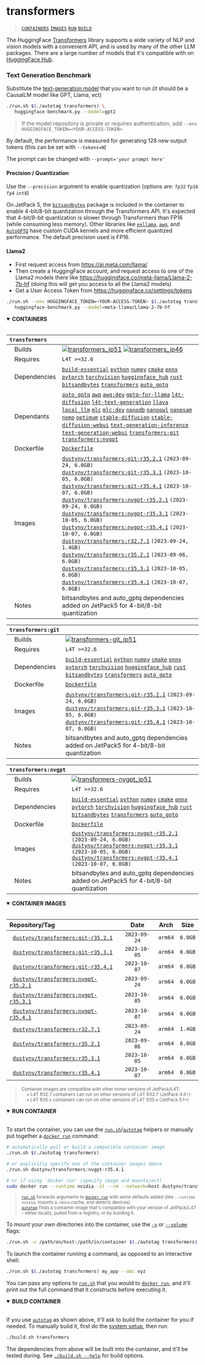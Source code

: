 # transformers

> [`CONTAINERS`](#user-content-containers) [`IMAGES`](#user-content-images) [`RUN`](#user-content-run) [`BUILD`](#user-content-build)


The HuggingFace [Transformers](https://huggingface.co/docs/transformers/index) library supports a wide variety of NLP and vision models with a convenient API, and is used by many of the other LLM packages.  There are a large number of models that it's compatible with on [HuggingFace Hub](https://huggingface.co/models).

### Text Generation Benchmark

Substitute the [text-generation model](https://huggingface.co/models?pipeline_tag=text-generation&sort=trending) that you want to run (it should be a CausalLM model like GPT, Llama, ect)

```bash
./run.sh $(./autotag transformers) \
   huggingface-benchmark.py --model=gpt2
```
> If the model repository is private or requires authentication, add `--env HUGGINGFACE_TOKEN=<YOUR-ACCESS-TOKEN>`

By default, the performance is measured for generating 128 new output tokens (this can be set with `--tokens=N`)

The prompt can be changed with `--prompt='your prompt here'`

#### Precision / Quantization

Use the `--precision` argument to enable quantization (options are: `fp32` `fp16` `fp4` `int8`)

On JetPack 5, the [`bitsandbytes`](/packages/llm/bitsandbytes) package is included in the container to enable 4-bit/8-bit quantization through the Transformers API.  It's expected that 4-bit/8-bit quantization is slower through Transformers than FP16 (while consuming less memory).  Other libraries like [`exllama`](/packages/llm/exllama), [`awq`](/packages/llm/awq), and [`AutoGPTQ`](/packages/llm/auto-gptq) have custom CUDA kernels and more efficient quantized performance.  The default precision used is FP16.

#### Llama2

* First request access from https://ai.meta.com/llama/
* Then create a HuggingFace account, and request access to one of the Llama2 models there like https://huggingface.co/meta-llama/Llama-2-7b-hf (doing this will get you access to all the Llama2 models)
* Get a User Access Token from https://huggingface.co/settings/tokens

```bash
./run.sh --env HUGGINGFACE_TOKEN=<YOUR-ACCESS-TOKEN> $(./autotag transformers) \
   huggingface-benchmark.py --model=meta-llama/Llama-2-7b-hf
```

<details open>
<summary><b><a id="containers">CONTAINERS</a></b></summary>
<br>

| **`transformers`** | |
| :-- | :-- |
| &nbsp;&nbsp;&nbsp;Builds | [![`transformers_jp51`](https://img.shields.io/github/actions/workflow/status/dusty-nv/jetson-containers/transformers_jp51.yml?label=transformers:jp51)](https://github.com/dusty-nv/jetson-containers/actions/workflows/transformers_jp51.yml) [![`transformers_jp46`](https://img.shields.io/github/actions/workflow/status/dusty-nv/jetson-containers/transformers_jp46.yml?label=transformers:jp46)](https://github.com/dusty-nv/jetson-containers/actions/workflows/transformers_jp46.yml) |
| &nbsp;&nbsp;&nbsp;Requires | `L4T >=32.6` |
| &nbsp;&nbsp;&nbsp;Dependencies | [`build-essential`](/packages/build-essential) [`python`](/packages/python) [`numpy`](/packages/numpy) [`cmake`](/packages/cmake/cmake_pip) [`onnx`](/packages/onnx) [`pytorch`](/packages/pytorch) [`torchvision`](/packages/pytorch/torchvision) [`huggingface_hub`](/packages/llm/huggingface_hub) [`rust`](/packages/rust) [`bitsandbytes`](/packages/llm/bitsandbytes) [`transformers`](/packages/llm/transformers) [`auto_gptq`](/packages/llm/auto_gptq) |
| &nbsp;&nbsp;&nbsp;Dependants | [`auto_gptq`](/packages/llm/auto_gptq) [`awq`](/packages/llm/awq) [`awq:dev`](/packages/llm/awq) [`gptq-for-llama`](/packages/llm/gptq-for-llama) [`l4t-diffusion`](/packages/l4t/l4t-diffusion) [`l4t-text-generation`](/packages/l4t/l4t-text-generation) [`llava`](/packages/llm/llava) [`local_llm`](/packages/llm/local_llm) [`mlc`](/packages/llm/mlc) [`mlc:dev`](/packages/llm/mlc) [`nanodb`](/packages/vectordb/nanodb) [`nanoowl`](/packages/vit/nanoowl) [`nanosam`](/packages/vit/nanosam) [`nemo`](/packages/nemo) [`optimum`](/packages/llm/optimum) [`stable-diffusion`](/packages/diffusion/stable-diffusion) [`stable-diffusion-webui`](/packages/diffusion/stable-diffusion-webui) [`text-generation-inference`](/packages/llm/text-generation-inference) [`text-generation-webui`](/packages/llm/text-generation-webui) [`transformers:git`](/packages/llm/transformers) [`transformers:nvgpt`](/packages/llm/transformers) |
| &nbsp;&nbsp;&nbsp;Dockerfile | [`Dockerfile`](Dockerfile) |
| &nbsp;&nbsp;&nbsp;Images | [`dustynv/transformers:git-r35.2.1`](https://hub.docker.com/r/dustynv/transformers/tags) `(2023-09-24, 6.0GB)`<br>[`dustynv/transformers:git-r35.3.1`](https://hub.docker.com/r/dustynv/transformers/tags) `(2023-10-05, 6.0GB)`<br>[`dustynv/transformers:git-r35.4.1`](https://hub.docker.com/r/dustynv/transformers/tags) `(2023-10-07, 6.0GB)`<br>[`dustynv/transformers:nvgpt-r35.2.1`](https://hub.docker.com/r/dustynv/transformers/tags) `(2023-09-24, 6.0GB)`<br>[`dustynv/transformers:nvgpt-r35.3.1`](https://hub.docker.com/r/dustynv/transformers/tags) `(2023-10-05, 6.0GB)`<br>[`dustynv/transformers:nvgpt-r35.4.1`](https://hub.docker.com/r/dustynv/transformers/tags) `(2023-10-07, 6.0GB)`<br>[`dustynv/transformers:r32.7.1`](https://hub.docker.com/r/dustynv/transformers/tags) `(2023-09-24, 1.4GB)`<br>[`dustynv/transformers:r35.2.1`](https://hub.docker.com/r/dustynv/transformers/tags) `(2023-09-06, 6.0GB)`<br>[`dustynv/transformers:r35.3.1`](https://hub.docker.com/r/dustynv/transformers/tags) `(2023-10-05, 6.0GB)`<br>[`dustynv/transformers:r35.4.1`](https://hub.docker.com/r/dustynv/transformers/tags) `(2023-10-07, 6.0GB)` |
| &nbsp;&nbsp;&nbsp;Notes | bitsandbytes and auto_gptq dependencies added on JetPack5 for 4-bit/8-bit quantization |

| **`transformers:git`** | |
| :-- | :-- |
| &nbsp;&nbsp;&nbsp;Builds | [![`transformers-git_jp51`](https://img.shields.io/github/actions/workflow/status/dusty-nv/jetson-containers/transformers-git_jp51.yml?label=transformers-git:jp51)](https://github.com/dusty-nv/jetson-containers/actions/workflows/transformers-git_jp51.yml) |
| &nbsp;&nbsp;&nbsp;Requires | `L4T >=32.6` |
| &nbsp;&nbsp;&nbsp;Dependencies | [`build-essential`](/packages/build-essential) [`python`](/packages/python) [`numpy`](/packages/numpy) [`cmake`](/packages/cmake/cmake_pip) [`onnx`](/packages/onnx) [`pytorch`](/packages/pytorch) [`torchvision`](/packages/pytorch/torchvision) [`huggingface_hub`](/packages/llm/huggingface_hub) [`rust`](/packages/rust) [`bitsandbytes`](/packages/llm/bitsandbytes) [`transformers`](/packages/llm/transformers) [`auto_gptq`](/packages/llm/auto_gptq) |
| &nbsp;&nbsp;&nbsp;Dockerfile | [`Dockerfile`](Dockerfile) |
| &nbsp;&nbsp;&nbsp;Images | [`dustynv/transformers:git-r35.2.1`](https://hub.docker.com/r/dustynv/transformers/tags) `(2023-09-24, 6.0GB)`<br>[`dustynv/transformers:git-r35.3.1`](https://hub.docker.com/r/dustynv/transformers/tags) `(2023-10-05, 6.0GB)`<br>[`dustynv/transformers:git-r35.4.1`](https://hub.docker.com/r/dustynv/transformers/tags) `(2023-10-07, 6.0GB)` |
| &nbsp;&nbsp;&nbsp;Notes | bitsandbytes and auto_gptq dependencies added on JetPack5 for 4-bit/8-bit quantization |

| **`transformers:nvgpt`** | |
| :-- | :-- |
| &nbsp;&nbsp;&nbsp;Builds | [![`transformers-nvgpt_jp51`](https://img.shields.io/github/actions/workflow/status/dusty-nv/jetson-containers/transformers-nvgpt_jp51.yml?label=transformers-nvgpt:jp51)](https://github.com/dusty-nv/jetson-containers/actions/workflows/transformers-nvgpt_jp51.yml) |
| &nbsp;&nbsp;&nbsp;Requires | `L4T >=32.6` |
| &nbsp;&nbsp;&nbsp;Dependencies | [`build-essential`](/packages/build-essential) [`python`](/packages/python) [`numpy`](/packages/numpy) [`cmake`](/packages/cmake/cmake_pip) [`onnx`](/packages/onnx) [`pytorch`](/packages/pytorch) [`torchvision`](/packages/pytorch/torchvision) [`huggingface_hub`](/packages/llm/huggingface_hub) [`rust`](/packages/rust) [`bitsandbytes`](/packages/llm/bitsandbytes) [`transformers`](/packages/llm/transformers) [`auto_gptq`](/packages/llm/auto_gptq) |
| &nbsp;&nbsp;&nbsp;Dockerfile | [`Dockerfile`](Dockerfile) |
| &nbsp;&nbsp;&nbsp;Images | [`dustynv/transformers:nvgpt-r35.2.1`](https://hub.docker.com/r/dustynv/transformers/tags) `(2023-09-24, 6.0GB)`<br>[`dustynv/transformers:nvgpt-r35.3.1`](https://hub.docker.com/r/dustynv/transformers/tags) `(2023-10-05, 6.0GB)`<br>[`dustynv/transformers:nvgpt-r35.4.1`](https://hub.docker.com/r/dustynv/transformers/tags) `(2023-10-07, 6.0GB)` |
| &nbsp;&nbsp;&nbsp;Notes | bitsandbytes and auto_gptq dependencies added on JetPack5 for 4-bit/8-bit quantization |

</details>

<details open>
<summary><b><a id="images">CONTAINER IMAGES</a></b></summary>
<br>

| Repository/Tag | Date | Arch | Size |
| :-- | :--: | :--: | :--: |
| &nbsp;&nbsp;[`dustynv/transformers:git-r35.2.1`](https://hub.docker.com/r/dustynv/transformers/tags) | `2023-09-24` | `arm64` | `6.0GB` |
| &nbsp;&nbsp;[`dustynv/transformers:git-r35.3.1`](https://hub.docker.com/r/dustynv/transformers/tags) | `2023-10-05` | `arm64` | `6.0GB` |
| &nbsp;&nbsp;[`dustynv/transformers:git-r35.4.1`](https://hub.docker.com/r/dustynv/transformers/tags) | `2023-10-07` | `arm64` | `6.0GB` |
| &nbsp;&nbsp;[`dustynv/transformers:nvgpt-r35.2.1`](https://hub.docker.com/r/dustynv/transformers/tags) | `2023-09-24` | `arm64` | `6.0GB` |
| &nbsp;&nbsp;[`dustynv/transformers:nvgpt-r35.3.1`](https://hub.docker.com/r/dustynv/transformers/tags) | `2023-10-05` | `arm64` | `6.0GB` |
| &nbsp;&nbsp;[`dustynv/transformers:nvgpt-r35.4.1`](https://hub.docker.com/r/dustynv/transformers/tags) | `2023-10-07` | `arm64` | `6.0GB` |
| &nbsp;&nbsp;[`dustynv/transformers:r32.7.1`](https://hub.docker.com/r/dustynv/transformers/tags) | `2023-09-24` | `arm64` | `1.4GB` |
| &nbsp;&nbsp;[`dustynv/transformers:r35.2.1`](https://hub.docker.com/r/dustynv/transformers/tags) | `2023-09-06` | `arm64` | `6.0GB` |
| &nbsp;&nbsp;[`dustynv/transformers:r35.3.1`](https://hub.docker.com/r/dustynv/transformers/tags) | `2023-10-05` | `arm64` | `6.0GB` |
| &nbsp;&nbsp;[`dustynv/transformers:r35.4.1`](https://hub.docker.com/r/dustynv/transformers/tags) | `2023-10-07` | `arm64` | `6.0GB` |

> <sub>Container images are compatible with other minor versions of JetPack/L4T:</sub><br>
> <sub>&nbsp;&nbsp;&nbsp;&nbsp;• L4T R32.7 containers can run on other versions of L4T R32.7 (JetPack 4.6+)</sub><br>
> <sub>&nbsp;&nbsp;&nbsp;&nbsp;• L4T R35.x containers can run on other versions of L4T R35.x (JetPack 5.1+)</sub><br>
</details>

<details open>
<summary><b><a id="run">RUN CONTAINER</a></b></summary>
<br>

To start the container, you can use the [`run.sh`](/docs/run.md)/[`autotag`](/docs/run.md#autotag) helpers or manually put together a [`docker run`](https://docs.docker.com/engine/reference/commandline/run/) command:
```bash
# automatically pull or build a compatible container image
./run.sh $(./autotag transformers)

# or explicitly specify one of the container images above
./run.sh dustynv/transformers:nvgpt-r35.4.1

# or if using 'docker run' (specify image and mounts/ect)
sudo docker run --runtime nvidia -it --rm --network=host dustynv/transformers:nvgpt-r35.4.1
```
> <sup>[`run.sh`](/docs/run.md) forwards arguments to [`docker run`](https://docs.docker.com/engine/reference/commandline/run/) with some defaults added (like `--runtime nvidia`, mounts a `/data` cache, and detects devices)</sup><br>
> <sup>[`autotag`](/docs/run.md#autotag) finds a container image that's compatible with your version of JetPack/L4T - either locally, pulled from a registry, or by building it.</sup>

To mount your own directories into the container, use the [`-v`](https://docs.docker.com/engine/reference/commandline/run/#volume) or [`--volume`](https://docs.docker.com/engine/reference/commandline/run/#volume) flags:
```bash
./run.sh -v /path/on/host:/path/in/container $(./autotag transformers)
```
To launch the container running a command, as opposed to an interactive shell:
```bash
./run.sh $(./autotag transformers) my_app --abc xyz
```
You can pass any options to [`run.sh`](/docs/run.md) that you would to [`docker run`](https://docs.docker.com/engine/reference/commandline/run/), and it'll print out the full command that it constructs before executing it.
</details>
<details open>
<summary><b><a id="build">BUILD CONTAINER</b></summary>
<br>

If you use [`autotag`](/docs/run.md#autotag) as shown above, it'll ask to build the container for you if needed.  To manually build it, first do the [system setup](/docs/setup.md), then run:
```bash
./build.sh transformers
```
The dependencies from above will be built into the container, and it'll be tested during.  See [`./build.sh --help`](/jetson_containers/build.py) for build options.
</details>
